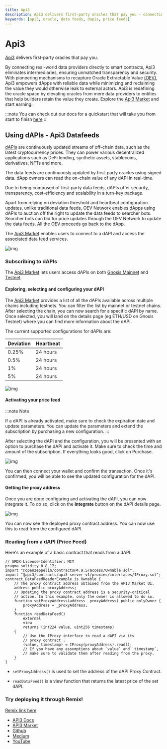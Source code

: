 ```yaml
---
title: Api3
description: Api3 delivers first-party oracles that pay you — connecting real-world data directly to smart contracts while reclaiming lost value through Oracle Extractable Value (OEV).
keywords: [api3, oracle, data feeds, dapis, price feeds]
---
```

# Api3
[Api3](https://api3.org/) delivers first-party oracles that pay you.

By connecting real-world data providers directly to smart contracts, Api3 eliminates intermediaries, ensuring unmatched transparency and security. With pioneering mechanisms to recapture Oracle Extractable Value [(OEV)](https://docs.api3.org/dapps/), Api3 empowers dApps with reliable data while minimizing and reclaiming the value they would otherwise leak to external actors. Api3 is redefining the oracle space by elevating oracles from mere data providers to entities that help builders retain the value they create.
Explore the [Api3 Market](https://market.api3.org/gnosis) and start earning.

:::note
You can check out our docs for a quickstart that will take you from start to finish [here](https://docs.api3.org/dapps/quickstart/)
:::

## Using dAPIs - Api3 Datafeeds

[dAPIs](https://docs.api3.org/dapps/quickstart/) are continuously updated streams of off-chain data, such as the latest cryptocurrency prices. They can power various decentralized applications such as DeFi lending, synthetic assets, stablecoins, derivatives, NFTs and more.

The data feeds are continuously updated by first-party oracles using signed data. dApp owners can read the on-chain value of any dAPI in real-time.

Due to being composed of first-party data feeds, dAPIs offer security, transparency, cost-efficiency and scalability in a turn-key package.

Apart from relying on deviation threshold and heartbeat configuration updates, unlike traditional data feeds, OEV Network enables dApps using dAPIs to auction off the right to update the data feeds to searcher bots. Searcher bots can bid for price updates through the OEV Network to update the data feeds. All the OEV proceeds go back to the dApp.

The [Api3 Market](https://market.api3.org/gnosis) enables users to connect to a dAPI and access the associated data feed services.

![img](/img/tools/api3/dapi-main.png)


### Subscribing to dAPIs

The [Api3 Market](https://market.api3.org/gnosis) lets users access dAPIs on both [Gnosis Mainnet](https://market.api3.org/gnosis) and [Testnet](https://market.api3.org/gnosis-testnet).

#### Exploring, selecting and configuring your dAPI

The [Api3 Market](https://market.api3.org/gnosis) provides a list of all the dAPIs available across multiple chains including testnets. You can filter the list by mainnet or testnet chains. After selecting the chain, you can now search for a specific dAPI by name. Once selected, you will land on the details page (eg ETH/USD on Gnosis Testnet) where you can find more information about the dAPI. 

The current supported configurations for dAPIs are:


| Deviation | Heartbeat |
| --------- | --------- |
| 0.25%     | 24 hours  |
| 0.5%      | 24 hours  |
| 1%        | 24 hours  |
| 5%        | 24 hours  |

![img](/img/tools/api3/dapi-1.png)

#### Activating your price feed

:::note
Note

If a dAPI is already activated, make sure to check the expiration date and update parameters. You can update the parameters and extend the subscription by purchasing a new configuration.
:::

After selecting the dAPI and the configuration, you will be presented with an option to purchase the dAPI and activate it. Make sure to check the time and amount of the subscription. If everything looks good, click on Purchase.

![img](/img/tools/api3/dapi-2.png)

You can then connect your wallet and confirm the transaction. Once it's confirmed, you will be able to see the updated configuration for the dAPI.

#### Getting the proxy address

Once you are done configuring and activating the dAPI, you can now integrate it. To do so, click on the **Integrate** button on the dAPI details page.

![img](/img/tools/api3/dapi-5.png)

You can now see the deployed proxy contract address. You can now use this to read from the configured dAPI.

### Reading from a dAPI (Price Feed)
Here's an example of a basic contract that reads from a dAPI.
```
// SPDX-License-Identifier: MIT
pragma solidity 0.8.17;
import "@openzeppelin/contracts@4.9.5/access/Ownable.sol";
import "@api3/contracts/api3-server-v1/proxies/interfaces/IProxy.sol";
contract DataFeedReaderExample is Ownable {
    // The proxy contract address obtained from the API3 Market UI.
    address public proxyAddress;
    // Updating the proxy contract address is a security-critical
    // action. In this example, only the owner is allowed to do so.
    function setProxyAddress(address _proxyAddress) public onlyOwner {
        proxyAddress = _proxyAddress;
    }
    function readDataFeed()
        external
        view
        returns (int224 value, uint256 timestamp)
    {
        // Use the IProxy interface to read a dAPI via its
        // proxy contract .
        (value, timestamp) = IProxy(proxyAddress).read();
        // If you have any assumptions about `value` and `timestamp`,
        // make sure to validate them after reading from the proxy.
    }
}
```

- `setProxyAddress()` is used to set the address of the dAPI Proxy Contract.

- `readDataFeed()` is a view function that returns the latest price of the set dAPI.

### Try deploying it through Remix! 
[Remix link here](https://remix.ethereum.org/#url=https://github.com/api3-ecosystem/remix-contracts/blob/master/contracts/DapiReader.sol&lang=en&optimize=false&runs=200&evmVersion=null&version=soljson-v0.8.18+commit.87f61d96.js)




- [API3 Docs](https://docs.api3.org/)
- [API3 Market](https://market.api3.org/gnosis)
- [Github](https://github.com/api3dao/)
- [Medium](https://medium.com/api3)
- [YouTube](https://www.youtube.com/API3DAO)